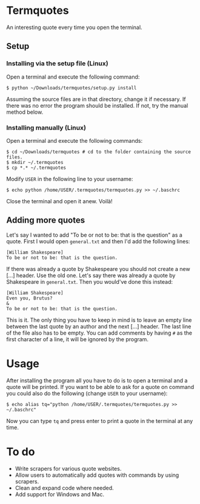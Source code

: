 Termquotes
==========
An interesting quote every time you open the terminal.

Setup
-----
### Installing via the setup file (Linux)
Open a terminal and execute the following command:

    $ python ~/Downloads/termquotes/setup.py install

Assuming the source files are in that directory, change it if necessary. If
there was no error the program should be installed. If not, try the manual
method below. 
### Installing manually (Linux)
Open a terminal and execute the following commands:

    $ cd ~/Downloads/termquotes # cd to the folder containing the source files.
    $ mkdir ~/.termquotes
    $ cp *.* ~/.termquotes

Modify `USER` in the following line to your username:

    $ echo python /home/USER/.termquotes/termquotes.py >> ~/.baschrc

Close the terminal and open it anew. Voilà!

Adding more quotes
------------------
Let's say I wanted to add "To be or not to be: that is the question" as a
quote. First I would open `general.txt` and then I'd add the following lines:

    [William Shakespeare]
    To be or not to be: that is the question.

If there was already a quote by Shakespeare you should not create a new [...]
header. Use the old one. Let's say there was already a quote by Shakespeare in
`general.txt`. Then you would've done this instead:

    [William Shakespeare]
    Even you, Brutus?
    &
    To be or not to be: that is the question.

This is it. The only thing you have to keep in mind is to leave an empty line
between the last quote by an author and the next [...] header. The last line of
the file also has to be empty. You can add comments by having `#` as the first
character of a line, it will be ignored by the program.

Usage
=====
After installing the program all you have to do is to open a terminal and a
quote will be printed. If you want to be able to ask for a quote on command you
could also do the following (change `USER` to your username):

    $ echo alias tq="python /home/USER/.termquotes/termquotes.py >> ~/.baschrc"

Now you can type `tq` and press enter to print a quote in the terminal at any
time.

To do
=====
* Write scrapers for various quote websites.
* Allow users to automatically add quotes with commands by using scrapers.
* Clean and expand code where needed.
* Add support for Windows and Mac.
